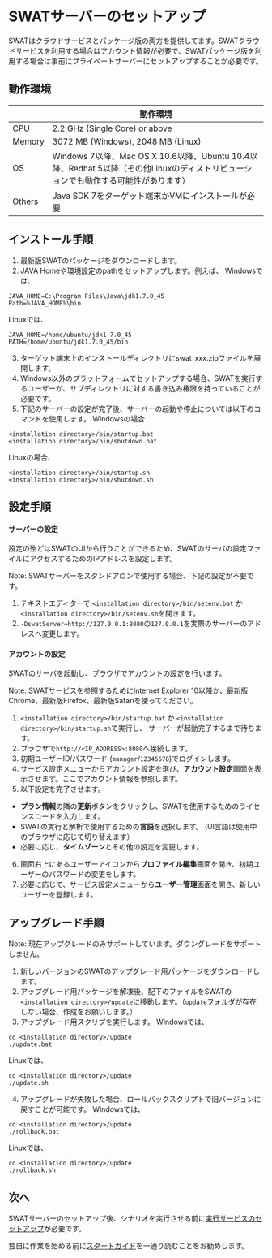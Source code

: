 SWATサーバーのセットアップ
===

SWATはクラウドサービスとパッケージ版の両方を提供してます。SWATクラウドサービスを利用する場合はアカウント情報が必要で、SWATパッケージ版を利用する場合は事前にプライベートサーバーにセットアップすることが必要です。

動作環境
---

|         | 動作環境
| ------- | -----------
| CPU     | 2.2 GHz (Single Core) or above
| Memory  | 3072 MB (Windows), 2048 MB (Linux)
| OS      | Windows 7以降、Mac OS X 10.6以降、Ubuntu 10.4以降、Redhat 5以降（その他Linuxのディストリビューションでも動作する可能性があります）
| Others  | Java SDK 7をターゲット端末かVMにインストールが必要 


インストール手順
---

1. 最新版SWATのパッケージをダウンロードします。
2. JAVA Homeや環境設定のpathをセットアップします。例えば、
Windowsでは、
```
JAVA_HOME=C:\Program Files\Java\jdk1.7.0_45
Path=%JAVA_HOME%\bin
```
Linuxでは、
```
JAVA_HOME=/home/ubuntu/jdk1.7.0_45
PATH=/home/ubuntu/jdk1.7.0_45/bin
```
3. ターゲット端末上のインストールディレクトリにswat_xxx.zipファイルを展開します。
4. Windows以外のプラットフォームでセットアップする場合、SWATを実行するユーザーが、サブディレクトリに対する書き込み権限を持っていることが必要です。
5. 下記のサーバーの設定が完了後、サーバーの起動や停止については以下のコマンドを使用します。
Windowsの場合
```
<installation directory>/bin/startup.bat
<installation directory>/bin/shutdown.bat
```
Linuxの場合、
```
<installation directory>/bin/startup.sh
<installation directory>/bin/shutdown.sh
```

設定手順
---

#### サーバーの設定

設定の殆どはSWATのUIから行うことができるため、SWATのサーバの設定ファイルにアクセスするためのIPアドレスを設定します。

Note: SWATサーバーをスタンドアロンで使用する場合、下記の設定が不要です。

1. テキストエディターで `<installation directory>/bin/setenv.bat` か `<installation directory>/bin/setenv.sh`を開きます。
2. `-DswatServer=http://127.0.0.1:8080`の`127.0.0.1`を実際のサーバーのアドレスへ変更します。

#### アカウントの設定

SWATのサーバを起動し、ブラウザでアカウントの設定を行います。

Note: SWATサービスを参照するためにInternet Explorer 10以降か、最新版Chrome、最新版Firefox、最新版Safariを使ってください。

1. `<installation directory>/bin/startup.bat` か `<installation directory>/bin/startup.sh`で実行し、 サーバーが起動完了するまで待ちます。
2. ブラウザで`http://<IP_ADDRESS>:8080`へ接続します。
3. 初期ユーザーID/パスワード (`manager`/`12345678`)でログインします。
4. サービス設定メニューからアカウント設定を選び、**アカウント設定**画面を表示させます。ここでアカウント情報を参照します。
5. 以下設定を完了させます。
 * **プラン情報**の隣の**更新**ボタンをクリックし、SWATを使用するためのライセンスコードを入力します。
 * SWATの実行と解析で使用するための**言語**を選択します。 (UI言語は使用中のブラウザに応じて切り替えます）
 * 必要に応じ、**タイムゾーン**とその他の設定を変更します。
6. 画面右上にあるユーザーアイコンから**プロファイル編集**画面を開き、初期ユーザーのパスワードの変更をします。 
7. 必要に応じて、サービス設定メニューから**ユーザー管理**画面を開き、新しいユーザーを登録します。

アップグレード手順
---

Note: 現在アップグレードのみサポートしています。ダウングレードをサポートしません。

1. 新しいバージョンのSWATのアップグレード用パッケージをダウンロードします。
2. アップグレード用パッケージを解凍後、配下のファイルをSWATの`<installation directory>/update`に移動します。（`update`フォルダが存在しない場合、作成をお願いします。）
3. アップグレード用スクリプを実行します。
Windowsでは、
```
cd <installation directory>/update
./update.bat
```
Linuxでは、
```
cd <installation directory>/update
./update.sh
```
4. アップグレードが失敗した場合、ロールバックスクリプトで旧バージョンに戻すことが可能です。
Windowsでは、
```
cd <installation directory>/update
./rollback.bat
```
Linuxでは、
```
cd <installation directory>/update
./rollback.sh
```

次へ
----

SWATサーバーのセットアップ後、シナリオを実行させる前に[実行サービスのセットアップ](setup_execservices.md#ローカル実行サーバー)が必要です。

独自に作業を始める前に[スタートガイド](guide_start.md)を一通り読むことをお勧めします。
